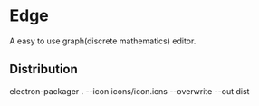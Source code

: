 # Edge
A easy to use graph(discrete mathematics) editor.

## Distribution

electron-packager . --icon icons/icon.icns --overwrite --out dist
